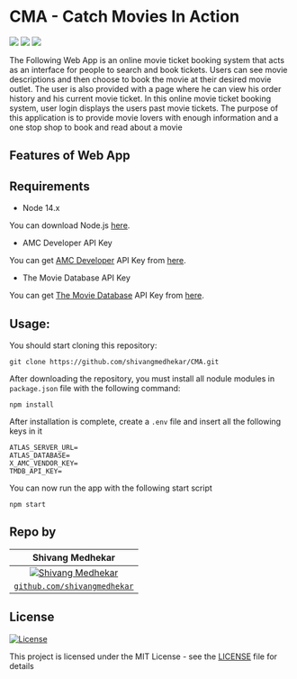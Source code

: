 # CMA - Catch Movies In Action
<img src="https://img.shields.io/badge/Node.js-43853D?style=for-the-badge&logo=node.js&logoColor=white"/> <img src="https://img.shields.io/badge/Express.js-404D59?style=for-the-badge"/> <img src="https://img.shields.io/badge/MongoDB-4EA94B?style=for-the-badge&logo=mongodb&logoColor=white"/>

The Following Web App is an online movie ticket booking system that acts as an interface for people to search and book tickets.
Users can see movie descriptions and then choose to book the movie at their desired movie outlet.
The user is also provided with a page where he can view his order history and his current movie ticket.
In this online movie ticket booking system, user login displays the users past movie tickets. 
The purpose of this application is to provide movie lovers with enough information and a one stop shop to book and read about a movie



## Features of Web App



## Requirements
- Node 14.x 

You can download Node.js [here](https://nodejs.org/en/).

- AMC Developer API Key

You can get [AMC Developer](http://developers.amctheatres.com/) API Key from [here](http://developers.amctheatres.com/GettingStarted/NewVendorRequest).

- The Movie Database API Key

You can get [The Movie Database](https://developers.themoviedb.org/3/getting-started/introduction) API Key from [here](https://www.themoviedb.org/signup).

## Usage:

You should start cloning this repository:

    git clone https://github.com/shivangmedhekar/CMA.git

After downloading the repository, you must install all nodule modules in `package.json` file with the following command:

    npm install

After installation is complete, create a `.env` file and insert all the following keys in it

    ATLAS_SERVER_URL=
    ATLAS_DATABASE=
    X_AMC_VENDOR_KEY=
    TMDB_API_KEY=


You can now run the app with the following start script
    
    npm start

## Repo by
|  **Shivang Medhekar** |
| :---: |
| [![Shivang Medhekar](https://avatars2.githubusercontent.com/u/69140290?s=200&u=5df35a82b6d2b6b7b876dfdc22d451c92d30a5c6&v=4)](https://github.com/shivangmedhekar) | 
| <a href="https://github.com/shivangmedhekar" target="_blank">`github.com/shivangmedhekar`</a>| 



## License

[![License](http://img.shields.io/:license-mit-blue.svg?style=flat-square)](http://badges.mit-license.org)

This project is licensed under the MIT License - see the [LICENSE](LICENSE) file for details

